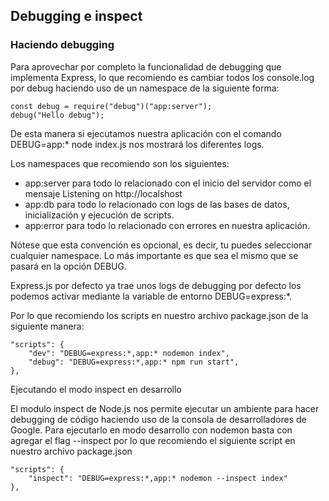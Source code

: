 ## Debugging e inspect 

### Haciendo debugging

Para aprovechar por completo la funcionalidad de debugging que implementa Express, lo que recomiendo es cambiar todos los console.log por debug haciendo uso de un namespace de la siguiente forma:

```
const debug = require("debug")("app:server");
debug("Hello debug");
```

De esta manera si ejecutamos nuestra aplicación con el comando DEBUG=app:* node index.js nos mostrará los diferentes logs.

Los namespaces que recomiendo son los siguientes:

- app:server para todo lo relacionado con el inicio del servidor como el mensaje Listening on http://localshost
- app:db para todo lo relacionado con logs de las bases de datos, inicialización y ejecución de scripts.
- app:error para todo lo relacionado con errores en nuestra aplicación.

Nótese que esta convención es opcional, es decir, tu puedes seleccionar cualquier namespace. Lo más importante es que sea el mismo que se pasará en la opción DEBUG.

Express.js por defecto ya trae unos logs de debugging por defecto los podemos activar mediante la variable de entorno DEBUG=express:\*.

Por lo que recomiendo los scripts en nuestro archivo package.json de la siguiente manera:


```
"scripts": {
	"dev": "DEBUG=express:*,app:* nodemon index",
	"debug": "DEBUG=express:*,app:* npm run start",
},
```

Ejecutando el modo inspect en desarrollo

El modulo inspect de Node.js nos permite ejecutar un ambiente para hacer debugging de código haciendo uso de la consola de desarrolladores de Google. Para ejecutarlo en modo desarrollo con nodemon basta con agregar el flag --inspect por lo que recomiendo el siguiente script en nuestro archivo package.json

```
"scripts": {
	"inspect": "DEBUG=express:*,app:* nodemon --inspect index"
},
```
